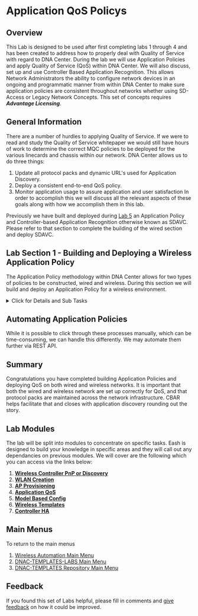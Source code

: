 # Application QoS Policys

## Overview
This Lab is designed to be used after first completing labs 1 through 4 and has been created to address how to properly deal with Quality of Service with regard to DNA Center. During the lab we will use Application Policies and apply Quality of Service (QoS) within DNA Center. We will also discuss, set up and use Controller Based Application Recognition. This allows Network Administrators the ability to configure network devices in an ongoing and programmatic manner from within DNA Center to make sure application policies are consistent throughout networks whether using SD-Access or Legacy Network Concepts. This set of concepts requires ***Advantage Licensing***.

## General Information
There are a number of hurdles to applying Quality of Service. If we were to read and study the Quality of Service whitepaper we would still have hours of work to determine the correct MQC policies to be deployed for the various linecards and chassis within our network. DNA Center allows us to do three things:
1. Update all protocol packs and dynamic URL's used for Application Discovery.
2. Deploy a consistent end-to-end QoS policy.
3. Monitor application usage to assure application and user satisfaction
In order to accomplish this we will discuss all the relevant aspects of these goals along with how we accomplish them in this lab.

Previously we have built and deployed during [Lab 5](https://github.com/kebaldwi/DNAC-TEMPLATES/tree/master/LABS/LAB5-Application-Policy/) an Application Policy and Controller-based Application Recognition otherwise known as SDAVC. Please refer to that section to complete the building of the wired section and deploy SDAVC.

## Lab Section 1 - Building and Deploying a Wireless Application Policy
The Application Policy methodology within DNA Center allows for two types of policies to be constructed, wired and wireless. During this section we will build and deploy an Application Policy for a wireless environment.

<details closed>
<summary> Click for Details and Sub Tasks</summary>

### Step 1 - ***Build Application Policy Draft***
1. Navigate to **Application Policy** within DNA Center through the menu *Policy>Application*.
   ![json](./images/module4-applicationqos/dnac-menu-appqos.png?raw=true "Import JSON")
2. In the Application Policy page, click **Add Policy**. 
   ![json](./images/module4-applicationqos/dnac-menu-appqos-addpolicy?raw=true "Import JSON")
3. Complete the following steps:
   1. Enter `Wireless-CAMPUS-PSK` as the name for the Application Policy Name. 
   2. Select *Wireless* as the type of Application Policy to be built.
   ![json](./images/module4-applicationqos/dnac-menu-appqos-policy-name.png?raw=true "Import JSON")
4. Select *Wireless* as the type of Application Policy to be built.
   
#### Site to Apply Policy
4. Click the **Site** and then on the popup on the right click **Edit Scope**
   ![json](./images/module4-applicationqos/DNAC-AppPolicy-2-Site.png?raw=true "Import JSON")
5. Put a tick next to *Floor 1*. Click **Save**  
   ![json](./images/module4-applicationqos/DNAC-AppPolicy-3-SiteEdit.png?raw=true "Import JSON")
6. Please note that the gear icon you may have noticed on the right of the floor allows access to either exclude devices or interfaces from the QoS Policy should it be required. 
   ![json](./images/module4-applicationqos/DNAC-AppPolicy-4-SiteExclude.png?raw=true "Import JSON")

#### Queuing Policy to Apply
7. Click the **CVD_QUEUING_PROFILE** link to open the Queuing Profile Editor.
   ![json](./images/module4-applicationqos/DNAC-AppPolicy-5-Queue.png?raw=true "Import JSON")
8. If you wished to deviate from the CVD Queuing Profile you could click **Add Profile**
   ![json](./images/module4-applicationqos/DNAC-AppPolicy-6-QueueCVD.png?raw=true "Import JSON")
9. Within the Queuing Profile Editor you would name the new profile and then adjust the sliders to set your queuing policy. Once complete you would click **Select** to use that policy. We will not deviate from the CVD standard at this time so click **Cancel**.
   ![json](./images/module4-applicationqos/DNAC-AppPolicy-7-QueueCustom.png?raw=true "Import JSON")

#### Host Tracking
10. Click the **Host Tracking Slider** to allow for QoS policy to work with endpoint mobility. When host tracking is turned on, Cisco DNA Center tracks the connectivity of the collaboration endpoints within the site scope and automatically reconfigures the ACL entries when the collaboration endpoints connect to the network or move from one interface to another. 
   ![json](./images/module4-applicationqos/DNAC-AppPolicy-8-Tracking.png?raw=true "Import JSON")

#### Saving Draft Policy
11. At this point we could save a copy of the Application Policy by selecting the three dots beside Deploy a pop up menu will appear.
   ![json](./images/module4-applicationqos/DNAC-AppPolicy-8.5-Menu.png?raw=true "Import JSON")
12. Click **Save Draft** from the pop up menu 
   ![json](./images/module4-applicationqos/DNAC-AppPolicy-9-SaveDraft.png?raw=true "Import JSON")

### Step 2 - ***Deploying Application Policy***
#### Preview Policy
1. Click the three dots beside Deploy a pop up menu will appear.
   ![json](./images/module4-applicationqos/DNAC-AppPolicy-8.5-Menu.png?raw=true "Import JSON")
2. Click **Preview** on the popup menu to preview the policy.
   ![json](./images/module4-applicationqos/DNAC-AppPolicy-10-PreviewStart.png?raw=true "Import JSON")
3. Click **Generate** on the popup on the right to generate the policy.
   ![json](./images/module4-applicationqos/DNAC-AppPolicy-11-PreviewGenerate.png?raw=true "Import JSON")
4. Click **View** on the popup on the right to view the policy.
   ![json](./images/module4-applicationqos/DNAC-AppPolicy-12-PreviewView.png?raw=true "Import JSON")
5. Take a look at the policy in the popup on the right.
   ![json](./images/module4-applicationqos/DNAC-AppPolicy-13-Preview.png?raw=true "Import JSON")

#### Deploy Policy
6. Click the **Deploy** and click **Yes** on the pop up that will appear.
   ![json](./images/module4-applicationqos/DNAC-AppPolicy-14-Deploy.png?raw=true "Import JSON")
7. Click the **Apply** on the pop up on the right that will appear. You could alternatively schedule this task.
   ![json](./images/module4-applicationqos/DNAC-AppPolicy-15-Apply.png?raw=true "Import JSON")
8. Another pop up will appear with the word *configuring* to symbolize the policy push.
   ![json](./images/module4-applicationqos/DNAC-AppPolicy-16-Configuring.png?raw=true "Import JSON")
9. The word *Success* should be displayed shortly after to symbolize the policy has been pushed. Click the Success link to view the deployed policy.
   ![json](./images/module4-applicationqos/DNAC-AppPolicy-17-Success.png?raw=true "Import JSON")
10. Another pop up will appear with the deployed policy which has been pushed.
   ![json](./images/module4-applicationqos/DNAC-AppPolicy-18-DeployedPolicy.png?raw=true "Import JSON")
11. After closing the popups you will notice two elements in the Application Policy page. The Draft Policy which can be reused and the Policy as pushed to the site..
   ![json](./images/module4-applicationqos/DNAC-AppPolicy-19-DraftAndPolicy.png?raw=true "Import JSON")

At this point you have successfully pushed a CVD QoS Policy to the network.

</details>

## Automating Application Policies
While it is possible to click through these processes manually, which can be time-consuming, we can handle this differently. We may automate them further via REST API.

## Summary
Congratulations you have completed building Application Policies and deploying QoS on both wired and wireless networks. It is important that both the wired and wireless network are set up correctly for QoS, and that protocol packs are maintained across the network infrastructure. CBAR helps facilitate that and closes with application discovery rounding out the story.

## Lab Modules
The lab will be split into modules to concentrate on specific tasks. Eash is designed to build your knowledge in specific areas and they will call out any dependancies on previous modules. We will cover are the following which you can access via the links below:

1. [**Wireless Controller PnP or Discovery**](./module1-ctrlpnpdiscovery.md)
2. [**WLAN Creation**](./module2-wlans.md)
3. [**AP Provisioning**](./module3-approvisioning.md)
4. [**Application QoS**](./module4-applicationqos.md)
5. [**Model Based Config**](./module5-modelbasedconfig.md)
6. [**Wireless Templates**](./module6-wirelesstemplates.md)
7. [**Controller HA**](./module3-controllerha.md)

## Main Menus
To return to the main menus
1. [Wireless Automation Main Menu](./README.md)
2. [DNAC-TEMPLATES-LABS Main Menu](../README.md)
3. [DNAC-TEMPLATES Repository Main Menu](../../README.md)

## Feedback
If you found this set of Labs helpful, please fill in comments and [give feedback](https://app.smartsheet.com/b/form/f75ce15c2053435283a025b1872257fe) on how it could be improved.
